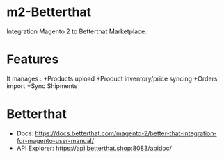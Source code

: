 # m2-Betterthat
Integration Magento 2 to Betterthat Marketplace.

# Features
It manages :
+Products upload
+Product inventory/price syncing
+Orders import
+Sync Shipments

# Betterthat
+ Docs: https://docs.betterthat.com/magento-2/better-that-integration-for-magento-user-manual/
+ API Explorer: https://api.betterthat.shop:8083/apidoc/



